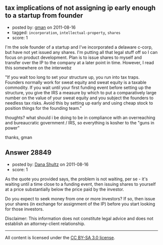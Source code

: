 ## tax implications of not assigning ip early enough to a startup from founder

- posted by: [gman](https://stackexchange.com/users/-1/12703-gman) on 2011-08-16
- tagged: `incorporation`, `intellectual-property`, `shares`
- score: 1

I'm the sole founder of a startup and I've incorporated a delaware c-corp, but have not yet issued any shares. I'm putting all that legal stuff off so I can focus on product development. Plan is to issue shares to myself and transfer over the IP to the company at a later point in time. However, I read this somewhere on the interwebz 

"If you wait too long to set your structure up, you run into tax traps. Founders normally work for sweat equity and sweat equity is a taxable commodity. If you wait until your first funding event before setting up the structure, you give the IRS a measure by which to put a comparatively large number on the value of your sweat equity and you subject the founders to needless tax risks. Avoid this by setting up early and using cheap stock to position things for the founding team."

thoughts? what should i be doing to be in compliance with an overreaching and bureaucratic government / IRS, so everything is kosher to the "guns in power"

thanks,
gman




## Answer 28849

- posted by: [Dana Shultz](https://stackexchange.com/users/-1/1841-dana-shultz) on 2011-08-16
- score: 1

As the quote you provided says, the problem is not waiting, per se - it's waiting until a time close to a funding event, then issuing shares to yourself at a price substantially below the price paid by the investor.

Do you expect to seek money from one or more investors? If so, then issue your shares (in exchange for assignment of the IP) before you start looking for those investors.

Disclaimer: This information does not constitute legal advice and does not establish an attorney-client relationship.



---

All content is licensed under the [CC BY-SA 3.0 license](https://creativecommons.org/licenses/by-sa/3.0/).
